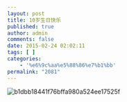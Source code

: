```yaml
---
layout: post
title: 10岁生日快乐
published: true
author: admin
comments: false
date: 2015-02-24 02:02:11
tags: [ ]
categories:
    - '%e6%9c%aa%e5%88%86%e7%b1%bb'
permalink: "2081"
---
```

![b1dbb18441f76bffa980a524ee17525f][1]

 [1]: http://xujianian.com/jx/wp-content/uploads/2015/08/b1dbb18441f76bffa980a524ee17525f.jpg
